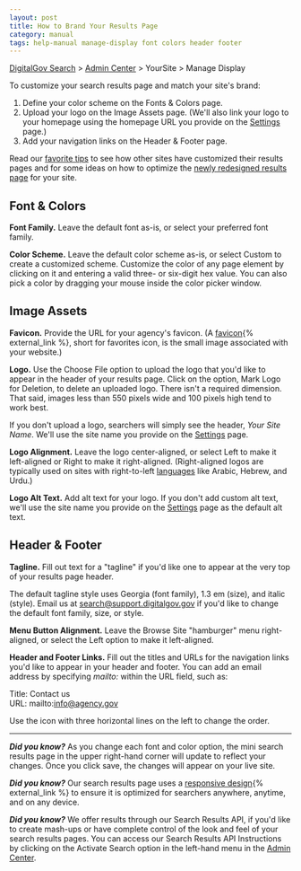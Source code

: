 ```yaml
---
layout: post
title: How to Brand Your Results Page
category: manual
tags: help-manual manage-display font colors header footer
---
```


[DigitalGov Search](/index.html) > [Admin Center](https://search.usa.gov/sites/) > YourSite > Manage Display

To customize your search results page and match your site's brand:

1. Define your color scheme on the Fonts & Colors page.
1. Upload your logo on the Image Assets page. (We'll also link your logo to your homepage using the homepage URL you provide on the [Settings](/manual/settings.html) page.)
1. Add your navigation links on the Header & Footer page.

Read our [favorite tips](/blog/serp-redesign-tips.html) to see how other sites have customized their results pages and for some ideas on how to optimize the [newly redesigned results page](/blog/serp-redesign.html) for your site.

## Font & Colors

**Font Family.** Leave the default font as-is, or select your preferred font family.

**Color Scheme.** Leave the default color scheme as-is, or select Custom to create a customized scheme. Customize the color of any page element by clicking on it and entering a valid three- or six-digit hex value. You can also pick a color by dragging your mouse inside the color picker window.

## Image Assets

**Favicon.** Provide the URL for your agency's favicon. (A [favicon](http://webdesign.about.com/od/favicon/f/blfaqfavicon1.htm){% external_link %}, short for favorites icon, is the small image associated with your website.)

**Logo.** Use the Choose File option to upload the logo that you'd like to appear in the header of your results page. Click on the option, Mark Logo for Deletion, to delete an uploaded logo. There isn't a required dimension. That said, images less than 550 pixels wide and 100 pixels high tend to work best.

If you don't upload a logo, searchers will simply see the header, *Your Site Name*. We'll use the site name you provide on the [Settings](/manual/settings.html) page.

**Logo Alignment.** Leave the logo center-aligned, or select Left to make it left-aligned or Right to make it right-aligned. (Right-aligned logos are typically used on sites with right-to-left [languages](/manual/settings.html) like Arabic, Hebrew, and Urdu.)

**Logo Alt Text.** Add alt text for your logo. If you don't add custom alt text, we'll use the site name you provide on the [Settings](/manual/settings.html) page as the default alt text.

## Header & Footer

**Tagline.** Fill out text for a "tagline" if you'd like one to appear at the very top of your results page header.

The default tagline style uses Georgia (font family), 1.3 em (size), and italic (style). Email us at <search@support.digitalgov.gov> if you'd like to change the default font family, size, or style.

**Menu Button Alignment.** Leave the Browse Site "hamburger" menu right-aligned, or select the Left option to make it left-aligned.

**Header and Footer Links.** Fill out the titles and URLs for the navigation links you'd like to appear in your header and footer. You can add an email address by specifying *mailto:* within the URL field, such as:

Title: Contact us  
URL: mailto:info@agency.gov

Use the icon with three horizontal lines on the left to change the order.

---

***Did you know?*** As you change each font and color option, the mini search results page in the upper right-hand corner will update to reflect your changes. Once you click save, the changes will appear on your live site.

***Did you know?*** Our search results page uses a [responsive design](http://alistapart.com/topic/responsive-design){% external_link %} to ensure it is optimized for searchers anywhere, anytime, and on any device. 

***Did you know?*** We offer results through our Search Results API, if you'd like to create mash-ups or have complete control of the look and feel of your search results pages. You can access our Search Results API Instructions by clicking on the Activate Search option in the left-hand menu in the [Admin Center](https://search.usa.gov/sites/).
